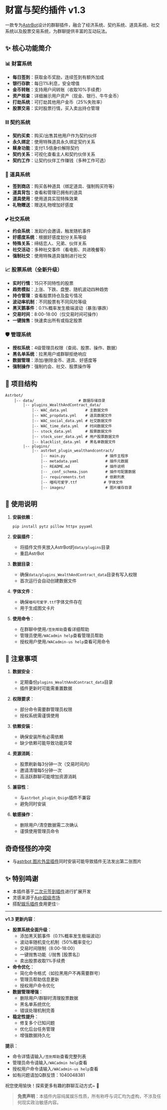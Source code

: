 # 财富与契约插件 v1.3

一款专为[AstrBot](https://astrbot.app/)设计的群聊插件，融合了经济系统、契约系统、道具系统、社交系统以及股票交易系统，为群聊提供丰富的互动玩法。

## ✨ 核心功能简介

### 📊 财富系统
- **每日签到**：获取金币奖励，连续签到有额外加成
- **银行存款**：每日1%利息，安全增值
- **金币转账**：支持用户间转账（收取10%手续费）
- **资产核查**：详细展示用户资产（现金、银行、牛牛金币）
- **打劫系统**：可打劫其他用户金币（25%失败率）
- **股票交易**：实时股票行情，买入卖出持仓管理

### ⛓️ 契约系统
- **契约买卖**：购买/出售其他用户作为契约伙伴
- **永久绑定**：使用特殊道具永久绑定契约关系
- **赎身功能**：支付1.5倍身价解除契约
- **契约关系**：可视化查看主人和契约伙伴关系
- **契约工作**：让契约伙伴工作赚钱（多种工作可选）

### 🧰 道具系统
- **签到商店**：购买各种道具（绑定道具、强制购买符等）
- **道具背包**：查看和管理已拥有的道具
- **道具使用**：使用道具实现特殊效果
- **礼物赠送**：赠送礼物增加好感度

### 💕 社交系统
- **约会系统**：发起约会邀请，触发随机事件
- **好感度系统**：根据好感度划分关系等级
- **特殊关系**：缔结恋人、兄弟、伙伴关系
- **社交活动**：多种社交事件（看电影、共进晚餐等）
- **强制社交**：使用特殊道具强制进行社交

### 📈 股票系统（全新升级）
- **实时行情**：15只不同特性的股票
- **趋势模拟**：上涨、下跌、盘整、随机波动四种趋势
- **持仓管理**：查看股票持仓及盈亏情况
- **波动率机制**：不同股票有不同风险等级
- **黑天鹅事件**：0.1%概率发生极端波动（暴涨/暴跌）
- **交易时间**：8:00-18:00（仅交易时间可操作）
- **一键抛售**：快速卖出所有或指定股票

### 🛡️ 管理系统
- **授权系统**：4级管理员权限（查阅、股票、操作、数据）
- **黑名单系统**：拉黑用户或群聊拒绝响应
- **数据管理**：添加/删除金币、道具、好感度等
- **强制操作**：强制约会、社交、股票操作等

## 📁 项目结构

```
Astrbot/
    │-- data/                    # 数据存储目录
        │-- plugins_WealthAndContract_data/
            │-- WAC_data.yml        # 主数据文件
            │-- WAC_propdata.yml    # 道具数据文件
            │-- WAC_social_data.yml # 社交数据文件
            │-- WAC_time_data.yml   # 时间数据文件
            │-- stock_data.yml      # 股票数据文件
            │-- stock_user_data.yml # 用户股票数据文件
            │-- blacklist_data.yml  # 黑名单数据文件
        |-- plugins/
            │-- astrbot_plugin_wealthandcontract/
                │-- main.py                  # 插件主程序
                │-- metadata.yaml            # 插件元数据
                |-- README.md                # 插件说明
                |-- _conf_schema.json        # 插件可配置数据
                │-- requirements.txt         # 依赖列表
                │-- 喵呜可爱字.ttf            # 字体文件
                │-- images/                  # 图片缓存目录
```

## 📜 使用说明

1. **安装依赖**：
   ```bash
   pip install pytz pillow httpx pyyaml
   ```

2. **安装插件**：
   - 将插件文件夹放入AstrBot的`data/plugins`目录
   - 重启AstrBot

3. **数据目录**：
   - 确保`data/plugins_WealthAndContract_data`目录有写入权限
   - 首次运行会自动创建数据文件

4. **字体文件**：
   - 确保`喵呜可爱字.ttf`字体文件存在
   - 用于生成图文卡片

5. **使用命令**：
   - 在群聊中使用`/签到帮助`查看详细帮助
   - 管理员使用`/WACadmin help`查看管理员帮助
   - 授权用户使用`/WACadmin-us help`查看可用命令

## 📌 注意事项

1. **数据安全**：
   - 定期备份`plugins_WealthAndContract_data`目录
   - 插件更新时可能需重置数据

2. **权限要求**：
   - 部分命令需要群管理员权限
   - 授权系统需谨慎使用

3. **依赖安装**：
   - 确保安装所有必需依赖
   - 缺少依赖可能导致功能异常

4. **资源消耗**：
   - 股票刷新每3分钟一次（交易时间内）
   - 邀请清理每5分钟一次
   - 高活跃群聊可能增加资源消耗

5. **兼容性**：
   - 与`astrbot_plugin_Qsign`插件不兼容
   - 避免同时安装

6. **敏感操作**：
   - 删除用户/清空数据需二次确认
   - 谨慎使用管理员命令

## 奇奇怪怪的冲突
- 与[astrbot 图片外显插件](https://github.com/Zhalslar/astrbot_plugin_image_summary)同时安装可能导致插件无法发出第二张图片

## ✨ 特别鸣谢

- 本插件基于[二次元签到插件](https://github.com/zgojin/astrbot_plugin_Qsign)进行扩展开发
- 灵感来源于[Astr超级市场](https://github.com/0d00-Ciallo-0721/astrbot_plugin_Astrsupermarket)
- 搭配[娱乐插件](https://github.com/WUHINS/astrbot_plugin_niuniu)食用更佳✨

---

**v1.3 更新内容**：  
- **股票系统全面升级**：
  - 添加黑天鹅事件（0.1%概率发生极端波动）
  - 波动率随机变化机制（50%概率变化）
  - 交易时间限制（8:00-18:00）
  - 一键抛售功能（/抛售 [股票名]）
  - 卖出股票收取1%手续费
- **命令优化**：
  - 简化命令格式（如拉黑用户不再需要群号）
  - 管理员帮助信息更新
  - 授权用户命令优化
- **数据管理增强**：
  - 删除用户/群聊时清理股票数据
  - 黑名单系统优化
  - 错误处理机制完善
- **稳定性提升**：
  - 修复多个已知问题
  - 优化后台任务管理
  - 增强数据持久化

**提示**：  
- 命令详情请输入`/签到帮助`查看完整列表  
- 管理员命令请输入`/WACadmin help`查看  
- 授权用户命令请输入`/WACadmin-us help`查看  
- 如有问题请加Q群反馈：1040048381  

祝您使用愉快！探索更多有趣的群聊互动方式~ 💖

> **免责声明**：本插件内容纯属娱乐性质，所有称呼与词汇均为虚构，不涉及任何现实政治敏感内容。